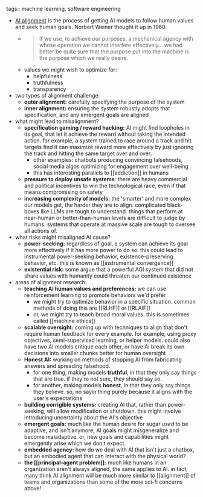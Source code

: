 tags:: machine learning, software engineering

- [AI alignment](https://research.ibm.com/blog/what-is-alignment-ai) is the process of getting AI models to follow human values and seek human goals. Norbert Weiner thought it up in 1960:
	- > If we use, to achieve our purposes, a mechanical agency with whose operation we cannot interfere effectively… we had better be quite sure that the purpose put into the machine is the purpose which we really desire.
	- values we might wish to optimize for:
		- helpfulness
		- truthfulness
		- transparency
- two types of alignment challenge:
	- **outer alignment:** carefully specifying the purpose of the system
	- **inner alignment:** ensuring the system robustly adopts that specification, and any emergent goals are aligned
- what might lead to misalignment?
	- **specification gaming / reward hacking:** AI might find loopholes in its goal, that let it achieve the reward without taking the intended action. for example, a system trained to race around a track and hit targets find it can maximize reward more effectively by just ignoring the track and hitting the same target over and over.
		- other examples: chatbots producing convincing falsehoods, social media algos optimizing for engagement over well-being​
		- this has interesting parallels to [[addiction]] in humans
	- **pressure to deploy unsafe systems**: there are heavy commercial and political incentives to win the technological race, even if that means compromising on safety
	- **increasing complexity of models:** the 'smarter' and more complex our models get, the harder they are to align. complicated black-boxes like LLMs are tough to understand. things that perform at near-human or better-than-human levels are difficult to judge by humans. systems that operate at massive scale are tough to oversee all actions of.
- what risks might misaligned AI cause?
	- **power-seeking:** regardless of goal, a system can achieve its goal more effectively if it has more power to do so. this could lead to instrumental power-seeking behavior, existence-preserving behavior, etc. this is known as [[instrumental convergence]]
	- **existential risk:** some argue that a powerful AGI system that did not share values with humanity could threaten our continued existence
- areas of alignment research:
	- **teaching AI human values and preferences:** we can use reinforcement learning to promote behaviors we'd prefer
		- we might try to optimize behavior in a specific situation. common methods of doing this are [[RLHF]] or [[RLAIF]]
		- or, we might try to teach broad moral values. this is sometimes called [[machine ethics]]
	- **scalable oversight:** coming up with techniques to align that don't require human feedback for every example. for example, using proxy objectives, semi-supervised learning, or helper models. could also have two AI models critique each other, or have Ai break its own decisions into smaller chunks better for human oversight
	- **Honest AI:** working on methods of stopping AI from fabricating answers and spreading falsehood.
		- for one thing, making models **truthful**, in that they only say things that are true. if they're not sure, they should say so.
		- for another, making models **honest**, in that they only say things they believe. so, no sayin thing purely because it aligns with the user's expectations
	- **building corrigible systems:** creating AI that, rather than power-seeking, will allow modification or shutdown. this might involve introducing uncertainty about the AI's objective
	- **emergent goals:** much like the human desire for sugar _used_ to be adaptive, and isn't anymore, AI goals might misgeneralize and become maladaptive. or, new goals and capabilities might emergently arise which we don't expect.
	- **embedded agency:** how do we deal with AI that isn't just a chatbox, but an embodied agent that can interact with the physical world?
	- **the [[principal-agent problem]]:** much like humans in an organization aren't always aligned, the same applies to AI. in fact, many think AI alignment will be much more similar to [[alignment]] of teams and organizations than some of the more sci-fi concerns above!